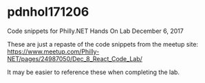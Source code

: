 # pdnhol171206
Code snippets for Philly.NET Hands On Lab December 6, 2017

These are just a repaste of the code snippets from the meetup site:
https://www.meetup.com/Philly-NET/pages/24987050/Dec_8_React_Code_Lab/

It may be easier to reference these when completing the lab.

